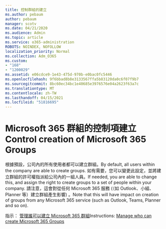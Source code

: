 ```yaml
---
title: 控制群組的建立
ms.author: pebaum
author: pebaum
manager: scotv
ms.date: 04/21/2020
ms.audience: Admin
ms.topic: article
ms.service: o365-administration
ROBOTS: NOINDEX, NOFOLLOW
localization_priority: Normal
ms.collection: Adm_O365
ms.custom:
- "168"
- "1200029"
ms.assetid: e06cdce9-1e43-475d-970b-e0bac0fc5446
ms.openlocfilehash: 9f6bbad8b8e3133567ffa5b83120da0c6f07f9b7
ms.sourcegitcommit: 8bc60ec34bc1e40685e3976576e04a2623f63a7c
ms.translationtype: MT
ms.contentlocale: zh-TW
ms.lasthandoff: 04/15/2021
ms.locfileid: "51816695"
---
```

# <a name="control-creation-of-microsoft-365-groups"></a><span data-ttu-id="69e96-102">Microsoft 365 群組的控制項建立</span><span class="sxs-lookup"><span data-stu-id="69e96-102">Control creation of Microsoft 365 Groups</span></span>

<span data-ttu-id="69e96-103">根據預設，公司內的所有使用者都可以建立群組。</span><span class="sxs-lookup"><span data-stu-id="69e96-103">By default, all users within the company are able to create groups.</span></span> <span data-ttu-id="69e96-104">如有需要，您可以變更此設定，並將建立群組的許可權指派給公司內的一組人員。</span><span class="sxs-lookup"><span data-stu-id="69e96-104">If needed, you are able to change this, and assign the right to create groups to a set of people within your company.</span></span> <span data-ttu-id="69e96-105">請注意，這會對從任何 Microsoft 365 服務 (（如 Outlook、小組、Planner 等）建立群組產生影響) 。</span><span class="sxs-lookup"><span data-stu-id="69e96-105">Note that this will have impact on creation of groups from any Microsoft 365 service (such as Outlook, Teams, Planner and so on).</span></span>
  
<span data-ttu-id="69e96-106">指示： [管理誰可以建立 Microsoft 365 群組](https://docs.microsoft.com/microsoft-365/admin/create-groups/manage-creation-of-groups)</span><span class="sxs-lookup"><span data-stu-id="69e96-106">Instructions: [Manage who can create Microsoft 365 Groups](https://docs.microsoft.com/microsoft-365/admin/create-groups/manage-creation-of-groups)</span></span>
